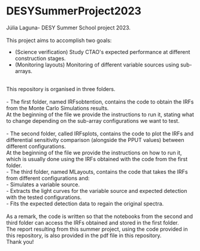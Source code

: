 # DESYSummerProject2023
Júlia Laguna- DESY Summer School project 2023.  <br>
<br>
This project aims to accomplish two goals:<br>
- (Science verification) Study CTAO's expected performance at different construction stages.<br>
- (Monitoring layouts) Monitoring of different variable sources using sub-arrays. <br>
<br>
This repository is organised in three folders.<br>
<br>
- The first folder, named IRFsobtention, contains the code to obtain the IRFs from the Monte Carlo Simulations results. <br>
At the beginning of the file we provide the instructions to run it, stating what to change depending on the sub-array configurations we want to test.<br>
<br>
- The second folder, called IRFsplots, contains the code to plot the IRFs and differential sensitivity comparison (alongside the PPUT values) between different configurations. <br>
 At the beginning of the file we provide the instructions on how to run it, which is usually done using the IRFs obtained with the code from the first folder. <br>
- The third folder, named MLayouts, contains the code that takes the IRFs from different configurations and:<br>
    - Simulates a variable source.<br>
    - Extracts the light curves for the variable source and expected detection with the tested configurations.<br>
    - Fits the expected detection data to regain the original spectra.<br>
    <br>
As a remark, the code is written so that the notebooks from the second and third folder can access the IRFs obtained and stored in the first folder.  <br>
The report resulting from this summer project, using the code provided in this repository, is also provided in the pdf file in this repository. <br>
Thank you!
